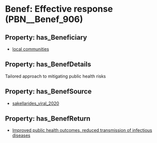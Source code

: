 # Benef: __Effective response__ (PBN__Benef_906)

## Property: has_Beneficiary

* [local communities](../Stakeholder/PBN__Stakeholder_85)

## Property: has_BenefDetails

Tailored approach to mitigating public health risks

## Property: has_BenefSource

* [sakellarides_viral_2020](../Article/PBN__Article_183)

## Property: has_BenefReturn

* [Improved public health outcomes, reduced transmission of infectious diseases](../BenefReturn/PBN__BenefReturn_991)

